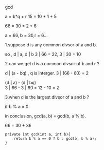 gcd

a = b*q + r
15 = 10 * 1 + 5

66 = 30 * 2 + 6  

a = 66, b = 30,r = 6...


1.suppose d is any common divsor of a and b.

so , d | a, d | b
3 | 66 = 22, 3 | 30 = 10

2.can we get d is a common divsor of b and r ?

d | (a - bq) , q is interger.
3 | (66 - 60) = 2

(d | a)  -  (d | bq)  
3 | 66 - 3 | 60 = 12 - 10 = 2

3.when d is the largest divsor of a and b ?

if b % a = 0.

in conclusion, gcd(a, b) = gcd(b, a % b).


66 = 30 + 36



    private int gcd(int a, int b){
        return b % a == 0 ? b : gcd(b, b % a);
    }

